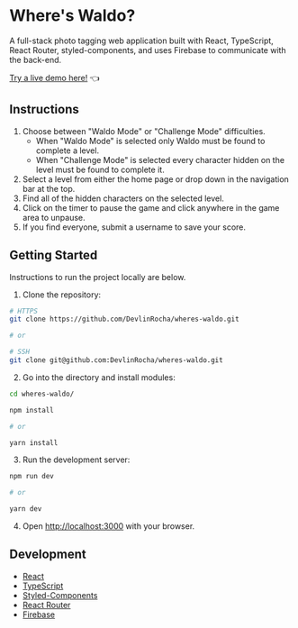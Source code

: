 # Where's Waldo?

A full-stack photo tagging web application built with React, TypeScript, React Router, styled-components, and uses Firebase to communicate with the back-end.

[Try a live demo here!](https://devlinrocha.github.io/wheres-waldo/) 👈

## Instructions

1. Choose between "Waldo Mode" or "Challenge Mode" difficulties.
   - When "Waldo Mode" is selected only Waldo must be found to complete a level.
   - When "Challenge Mode" is selected every character hidden on the level must be found to complete it.
2. Select a level from either the home page or drop down in the navigation bar at the top.
3. Find all of the hidden characters on the selected level.
4. Click on the timer to pause the game and click anywhere in the game area to unpause.
5. If you find everyone, submit a username to save your score.

## Getting Started

Instructions to run the project locally are below.

1. Clone the repository:

```bash
# HTTPS
git clone https://github.com/DevlinRocha/wheres-waldo.git

# or

# SSH
git clone git@github.com:DevlinRocha/wheres-waldo.git
```

2. Go into the directory and install modules:

```bash
cd wheres-waldo/

npm install

# or

yarn install
```

3. Run the development server:

```bash
npm run dev

# or

yarn dev
```

4. Open [http://localhost:3000](http://localhost:3000) with your browser.

## Development

- [React](https://reactjs.org/)
- [TypeScript](https://www.typescriptlang.org/)
- [Styled-Components](https://styled-components.com/)
- [React Router](https://reactrouter.com/)
- [Firebase](https://firebase.google.com/)
